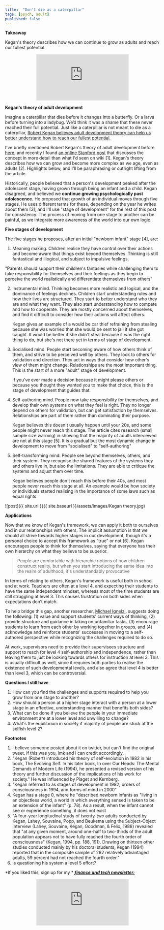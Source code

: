 ```yaml
---
title:  "Don't die as a caterpillar"  
tags: [psych, adult]
published: false
---
```


**Takeaway**

Kegan's theory describes how we can continue to grow as adults and reach our fullest potential.

<style>
      .iframe-container {
        overflow: hidden;        
        padding-top: 50%; <!-- Calculated from the aspect ration of the content (in case of 16:9 it is 9/16= 0.5625) -->
        position: relative;
      }
      .iframe-container iframe { 
         border: 0;
         height: 100%; <!-- Finally, width and height are set to 100% so the iframe takes up 100% of the containers space. -->
         left: 0;
         position: absolute;
         top: 0;
         width: 100%;
         display: block;
         margin: 0 auto; <!-- center image -->
      }
      <!-- 4x3 Aspect Ratio -->
      .iframe-container-4x3 {
        padding-top: 75%;
      }
</style> 

<div class="iframe-container-4x3">
  <p align="center"><iframe src="https://avoidboringpeople.substack.com/embed" frameborder="0" scrolling="no"> </iframe></p>
</div>

**Kegan's theory of adult development**

Imagine a caterpillar that dies before it changes into a butterfly. Or a larva before turning into a ladybug. We’d think it was a shame that these never reached their full potential. Just like a caterpillar is not meant to die as a caterpillar, [Robert Kegan believes adult development theory can help us better understand how to reach our fullest potential.](https://www.youtube.com/watch?v=bhRNMj6UNYY "youtube")

I've briefly mentioned Robert Kegan's theory of adult development before [here](https://avoidboringpeople.substack.com/p/improving-forecasts-and-incentivising "post"), and recently I found [an online Stanford post](https://tomprof.stanford.edu/posting/1110 "Stanford") that discusses the concept in more detail than what I'd seen on wiki \[1\]. Kegan's theory describes how we can grow and become more complex as we age, even as adults \[2\]. Highlights below, and I'll be paraphrasing or outright lifting from the article. 

Historically, people believed that a person's development peaked after the adolescent stage, having grown through being an infant and a child. Kegan disagreed, and believed we **continue growing psychologically past adolescence.** He proposed that growth of an individual moves through five stages. He uses different terms for these, depending on the year he writes about them \[3\], and I'll use "stage of development" for the rest of this post for consistency. The process of moving from one stage to another can be painful, as we integrate more awareness of the world into our own logic. 

**Five stages of development**

The five stages he proposes, after an initial "newborn infant" stage \[4\], are:

1.  Meaning making. Children realise they have control over their actions and become aware that things exist beyond themselves. Thinking is still fantastical and illogical, and subject to impulsive feelings. 

  "Parents should support their children's fantasies while challenging them to take responsibility for themselves and their feelings as they begin to perceive the world realistically and differentiate themselves from others"
  
2. Instrumental mind. Thinking becomes more realistic and logical, and the dominance of feelings declines. Children start understanding rules and how their lives are structured. They start to better understand who they are and what they want. They also start understanding how to compete and how to cooperate. They are mostly concerned about themselves, and find it difficult to consider how their actions will affect others. 
  
    Kegan gives an example of a would be car thief refraining from stealing because she was worried that she would be sent to jail if she got caught. It would be better if she didn't steal because it was the right thing to do, but she's not there yet in terms of stage of development.
  
3. Socialised mind. People start becoming aware of how others think of them, and strive to be perceived well by others. They look to others for validation and direction. They act in ways that consider how other's view of them might change. Relationships are the most important thing. This is the start of a more "adult" stage of development.
  
    If you've ever made a decision because it might please others or because you thought they wanted you to make that choice, this is the stage of development that guides that.
  
4. Self-authoring mind. People now take responsibility for themselves, and develop their own systems on what they feel is right. They no longer depend on others for validation, but can get satisfaction by themselves. Relationships are part of them rather than dominating their purpose. 
  
    Kegan believes this doesn't usually happen until your 20s, and some people might never reach this stage. The article cites research (small sample size warning) in showing that the majority of adults interviewed are not at this stage \[5\]. It is a gradual but the most dynamic change in development to move from "socialised" to "self-authoring"
  
5. Self-transforming mind. People see beyond themselves, others, and their system. They recognise the shared features of the systems they and others live in, but also the limitations. They are able to critique the systems and adjust them over time. 
  
    Kegan believes people don't reach this before their 40s, and most people never reach this stage at all. An example would be how society or individuals started realising in the importance of some laws such as equal rights

![post]({{ site.url }}{{ site.baseurl }}/assets/images/Kegan theory.jpg)

**Applications**

Now that we know of Kegan's framework, we can apply it both to ourselves and in our relationships with others. The implicit assumption is that we should all strive towards higher stages in our development, though it's a personal choice to accept this framework as "true" or not \[6\]. Kegan encourages people to think for themselves, saying that everyone has their own hierarchy on what they believe to be superior. 

> People are comfortable with hierarchic notions of how children construct reality, but when you start introducing the same idea into the realm of adulthood, it's understandably provocative

In terms of relating to others, Kegan's framework is useful both in school and at work. Teachers are often at a level 4, and expecting their students to have the same independent mindset, whereas most of the time students are still struggling at level 3. This causes frustration on both sides when expectations don’t match.

To help bridge this gap, another researcher, [Michael Ignelzi,](https://onlinelibrary.wiley.com/doi/abs/10.1002/tl.8201 "Wiley") suggests doing the following: (1) value and support students' current ways of thinking, (2) provide structure and guidance in taking on unfamiliar tasks, (3) encourage students to learn from each other by working together in groups, and (4) acknowledge and reinforce students' successes in moving to a self-authored perspective while recognizing the challenges required to do so. 

At work, supervisors need to provide their supervisees structure and support to reach for level 4 self-authorship and independence, rather than leaving them to just be looking towards others for instruction at level 3. This is usually difficult as well, since it requires both parties to realise the existence of such developmental levels, and also agree that level 4 is better than level 3, which can be controversial.

**Questions I still have**

1. How can you find the challenges and supports required to help you grow from one stage to another?
2. How should a person at a higher stage interact with a person at a lower stage in an effective, understanding manner that benefits both sides?
3. What can be done if you believe the people in your immediate environment are at a lower level and unwilling to change? 
4. What's the equilibrium in society if majority of people are stuck at the selfish level 2? 

**Footnotes**

1. I believe someone posted about it on twitter, but can't find the original tweet. If this was you, lmk and I can credit accordingly.
2. "Kegan (Robert) introduced his theory of self-evolution in 1982 in his book, The Evolving Self. In his later book, In over Our Heads: The Mental Demands of Modern Life (1994), he presented a revised version of his theory and further discussion of the implications of his work for society." He was influenced by Piaget and Kernberg.
3. "Kegan referred to as stages of development in 1982, orders of consciousness in 1994, and forms of mind in 2000"
4. Kegan has a stage 0, where he "described newborn infants as "living in an objectless world, a world in which everything sensed is taken to be an extension of the infant" (p. 78). As a result, when the infant cannot see or experience something, it does not exist
5. "A four-year longitudinal study of twenty-two adults conducted by Kegan, Lahey, Souvaine, Popp, and Beukema using the Subject-Object Interview (Lahey, Souvaine, Kegan, Goodman, & Felix, 1988) revealed that "at any given moment, around one-half to two-thirds of the adult population appears not to have fully reached the fourth order of consciousness" (Kegan, 1994, pp. 188, 191). Drawing on thirteen other studies conducted mainly by his doctoral students, Kegan (1994) reported that in the composite sample of 282 relatively advantaged adults, 59 percent had not reached the fourth order."
6. Is questioning his system a level 5 effort? 

*If you liked this, sign up for my * ***[finance and tech newsletter:](https://avoidboringpeople.substack.com/ "ABP")***

<div class="iframe-container-4x3">
  <p align="center"><iframe src="https://avoidboringpeople.substack.com/embed" frameborder="0" scrolling="no"> </iframe></p>
</div>
